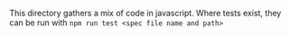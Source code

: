 This directory gathers a mix of code in javascript. Where tests exist, they can be run with 
`npm run test <spec file name and path>`

